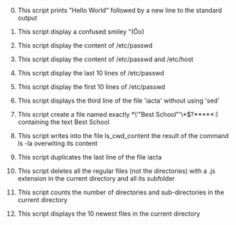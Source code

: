 0. This script prints "Hello World" followed by a new line to the standard output

1. This script display a confused smiley "(Ôo)

2. This script display the content of /etc/passwd

3. This script display the content of /etc/passwd and /etc/host

4. This script display the last 10 lines of /etc/passwd

5. This script display the first 10 lines of /etc/passwd

6. This script displays the third line of the file 'iacta' without using 'sed'

7. This script create  a file named exactly \*\\'"Best School"\'\\*$\?\*\*\*\*\*:) 	containing the text Best School

8. This script writes into the file ls_cwd_content the result of the command ls -la 	overwiting its content

9. This script duplicates the last line of the file iacta

10. This script deletes all the regular files (not the directories) with a .js 		extension in the current directory and all its subfolder

11. This script counts the number of directories and sub-directories in the current 	directory

12. This script displays the 10 newest files in the current directory
